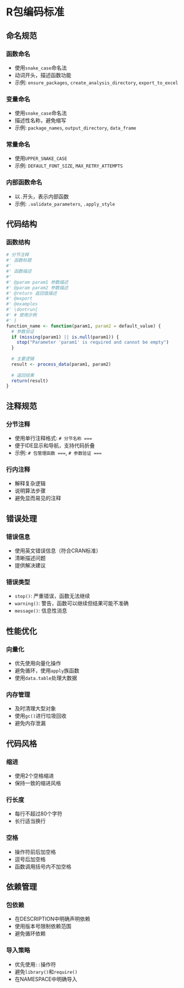 # R包编码标准

## 命名规范

### 函数命名
- 使用`snake_case`命名法
- 动词开头，描述函数功能
- 示例: `ensure_packages`, `create_analysis_directory`, `export_to_excel`

### 变量命名
- 使用`snake_case`命名法
- 描述性名称，避免缩写
- 示例: `package_names`, `output_directory`, `data_frame`

### 常量命名
- 使用`UPPER_SNAKE_CASE`
- 示例: `DEFAULT_FONT_SIZE`, `MAX_RETRY_ATTEMPTS`

### 内部函数命名
- 以`.`开头，表示内部函数
- 示例: `.validate_parameters`, `.apply_style`

## 代码结构

### 函数结构
```r
# 分节注释
#' 函数标题
#'
#' 函数描述
#'
#' @param param1 参数描述
#' @param param2 参数描述
#' @return 返回值描述
#' @export
#' @examples
#' \dontrun{
#' # 使用示例
#' }
function_name <- function(param1, param2 = default_value) {
  # 参数验证
  if (missing(param1) || is.null(param1)) {
    stop("Parameter 'param1' is required and cannot be empty")
  }
  
  # 主要逻辑
  result <- process_data(param1, param2)
  
  # 返回结果
  return(result)
}
```

## 注释规范

### 分节注释
- 使用单行注释格式: `# 分节名称 ===`
- 便于IDE显示和导航，支持代码折叠
- 示例: `# 包管理函数 ===`, `# 参数验证 ===`

### 行内注释
- 解释复杂逻辑
- 说明算法步骤
- 避免显而易见的注释

## 错误处理

### 错误信息
- 使用英文错误信息（符合CRAN标准）
- 清晰描述问题
- 提供解决建议

### 错误类型
- `stop()`: 严重错误，函数无法继续
- `warning()`: 警告，函数可以继续但结果可能不准确
- `message()`: 信息性消息

## 性能优化

### 向量化
- 优先使用向量化操作
- 避免循环，使用`apply`族函数
- 使用`data.table`处理大数据

### 内存管理
- 及时清理大型对象
- 使用`gc()`进行垃圾回收
- 避免内存泄漏

## 代码风格

### 缩进
- 使用2个空格缩进
- 保持一致的缩进风格

### 行长度
- 每行不超过80个字符
- 长行适当换行

### 空格
- 操作符前后加空格
- 逗号后加空格
- 函数调用括号内不加空格

## 依赖管理

### 包依赖
- 在DESCRIPTION中明确声明依赖
- 使用版本号限制依赖范围
- 避免循环依赖

### 导入策略
- 优先使用`::`操作符
- 避免`library()`和`require()`
- 在NAMESPACE中明确导入

